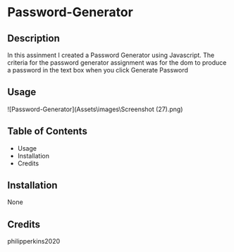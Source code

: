 # Password-Generator

## Description 

In this assinment I created a Password Generator using Javascript. The criteria for the password generator assignment was for the dom to produce a password in the text box when you click Generate Password


## Usage
![Password-Generator](Assets\images\Screenshot (27).png)

## Table of Contents 

* Usage
* Installation
* Credits


## Installation

None



## Credits

philipperkins2020

